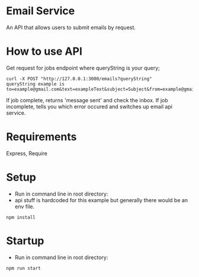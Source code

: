 # Email Service
An API that allows users to submit emails by request.

# How to use API

Get request for jobs endpoint where queryString is your query;
```
curl -X POST "http://127.0.0.1:3000/emails?queryString"
queryString example is to=example@gmail.com&text=exampleText&subject=Subject&from=example@gmail.com
```
If job complete, returns 'message sent' and check the inbox.
If job incomplete, tells you which error occured and switches up email api service.

# Requirements
Express, Require

# Setup
- Run in command line in root directory:
- api stuff is hardcoded for this example but generally there would be an env file.
```
npm install
```

# Startup
- Run in command line in root directory:
```
npm run start
```
